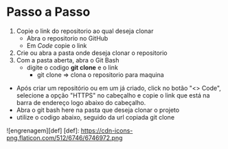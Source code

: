 # Passo a Passo

1. Copie o link do repositorio ao qual deseja clonar
    - Abra o repositorio no GitHub
    - Em *Code* copie o link
2. Crie ou abra a pasta onde deseja clonar o repositorio
3. Com a pasta aberta, abra o Git Bash
    - digite o codigo **git clone** e o link
        - git clone => clona o repositorio para maquina




- Após criar um repositório ou em um já criado, click no botão "<> Code", selecione a opção "HTTPS" no cabeçalho e copie o link que está na barra de endereço logo abaixo do cabeçalho.
 - Abra o git bash here na pasta que deseja clonar o projeto
 - utilize o codigo abaixo, seguido da url copiada
	git clone

![engrenagem][def]
[def]: https://cdn-icons-png.flaticon.com/512/6746/6746972.png